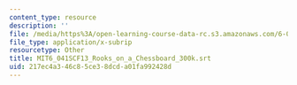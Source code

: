```yaml
---
content_type: resource
description: ''
file: /media/https%3A/open-learning-course-data-rc.s3.amazonaws.com/6-041sc-probabilistic-systems-analysis-and-applied-probability-fall-2013/217ec4a346c85ce38dcda01fa992428d_MIT6_041SCF13_Rooks_on_a_Chessboard_300k.vtt
file_type: application/x-subrip
resourcetype: Other
title: MIT6_041SCF13_Rooks_on_a_Chessboard_300k.srt
uid: 217ec4a3-46c8-5ce3-8dcd-a01fa992428d
---
```

